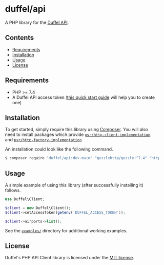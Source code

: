 # duffel/api

A PHP library for the [Duffel API](https://duffel.com/docs/api).

## Contents

* [Requirements](#requirements)
* [Installation](#installation)
* [Usage](#usage)
* [License](#license)

## Requirements

* PHP >= 7.4
* A Duffel API access token ([this quick start
guide](https://duffel.com/docs/guides/quick-start) will help you to create
one)

## Installation

To get started, simply require this library using
[Composer](https://getcomposer.org/). You will also need to install packages
which provide
[`psr/http-client-implementation`](https://packagist.org/providers/psr/http-client-implementation) and
[`psr/http-factory-implementation`](https://packagist.org/providers/psr/http-factory-implementation).

An installation could look like the following command.
```sh
$ composer require "duffel/api:dev-main" "guzzlehttp/guzzle:^7.4" "http-interop/http-factory-guzzle:^1.2
```

## Usage

A simple example of using this library (after successfully installing it) follows.

```php
use Duffel\Client;

$client = new Duffel\Client();
$client->setAccessToken(getenv('DUFFEL_ACCESS_TOKEN'));

$client->airports->list();
```

See the [`examples/`](./examples) directory for additional working examples.

## License

Duffel's PHP API Client library is licensed under the [MIT
license](https://opensource.org/licenses/MIT).
